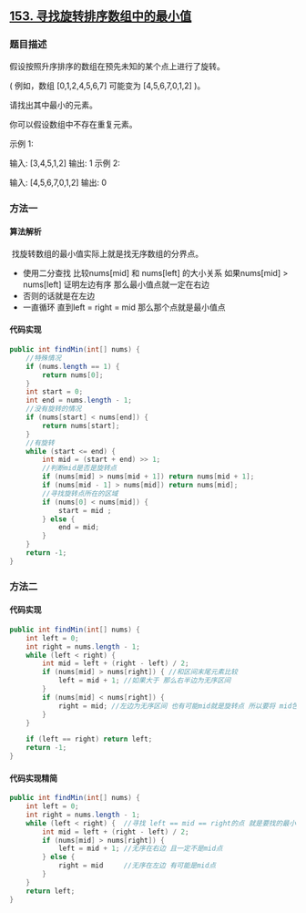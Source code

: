 ## [153. 寻找旋转排序数组中的最小值](https://leetcode-cn.com/problems/find-minimum-in-rotated-sorted-array/)

### 题目描述

假设按照升序排序的数组在预先未知的某个点上进行了旋转。

( 例如，数组 [0,1,2,4,5,6,7] 可能变为 [4,5,6,7,0,1,2] )。

请找出其中最小的元素。

你可以假设数组中不存在重复元素。

示例 1:

输入: [3,4,5,1,2]
输出: 1
示例 2:

输入: [4,5,6,7,0,1,2]
输出: 0

### 方法一

#### 算法解析

​	找旋转数组的最小值实际上就是找无序数组的分界点。

- 使用二分查找 比较nums[mid] 和 nums[left] 的大小关系 如果nums[mid] > nums[left] 证明左边有序 那么最小值点就一定在右边
- 否则的话就是在左边
- 一直循环 直到left = right = mid 那么那个点就是最小值点

#### 代码实现

```java
public int findMin(int[] nums) {
    //特殊情况
    if (nums.length == 1) {
        return nums[0];
    }
    int start = 0;
    int end = nums.length - 1;
    //没有旋转的情况
    if (nums[start] < nums[end]) {
        return nums[start];
    }
    //有旋转
    while (start <= end) {
        int mid = (start + end) >> 1;
        //判断mid是否是旋转点
        if (nums[mid] > nums[mid + 1]) return nums[mid + 1];
        if (nums[mid - 1] > nums[mid]) return nums[mid];
        //寻找旋转点所在的区域
        if (nums[0] < nums[mid]) {
            start = mid ;
        } else {
            end = mid;
        }
    }
    return -1;
}
```

### 方法二

#### 代码实现

```java
public int findMin(int[] nums) {
    int left = 0;
    int right = nums.length - 1;
    while (left < right) {
        int mid = left + (right - left) / 2;
        if (nums[mid] > nums[right]) { //和区间末尾元素比较 
            left = mid + 1; //如果大于 那么右半边为无序区间
        }
        if (nums[mid] < nums[right]) { 
            right = mid; //左边为无序区间 也有可能mid就是旋转点 所以要将 mid包含在其中
        }
    }

    if (left == right) return left;
    return -1;
}
```

#### 代码实现精简

```java
public int findMin(int[] nums) {
    int left = 0;
    int right = nums.length - 1;
    while (left < right) {  //寻找 left == mid == right的点 就是要找的最小点
        int mid = left + (right - left) / 2;
        if (nums[mid] > nums[right]) {
            left = mid + 1; //无序在右边 且一定不是mid点
        } else {
            right = mid     //无序在左边 有可能是mid点
        }
    }
    return left;
}
```

